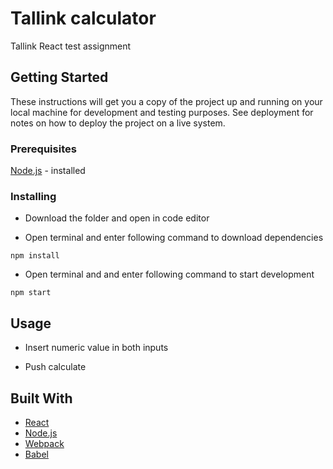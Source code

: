 # Tallink calculator

Tallink React test assignment

## Getting Started

These instructions will get you a copy of the project up and running on your local machine for development and testing purposes. See deployment for notes on how to deploy the project on a live system.

### Prerequisites

[Node.js](https://nodejs.org/) - installed


### Installing

* Download the folder and open in code editor

* Open terminal and enter following command to download dependencies

```
npm install 
```


* Open terminal and and enter following command to start development

```
npm start
```

## Usage
* Insert numeric value in both inputs

* Push calculate


## Built With

* [React](https://reactjs.org/) 
* [Node.js](http://www.dropwizard.io/1.0.2/docs/)
* [Webpack](https://webpack.js.org/)
* [Babel](https://babeljs.io/)
